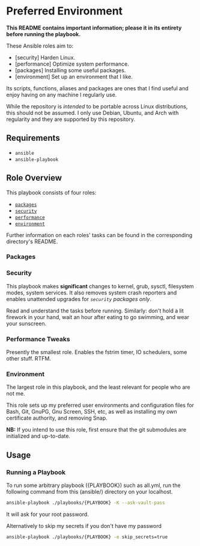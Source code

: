 # Preferred Environment

**This README contains important information; please it in its entirety before
running the playbook.**

These Ansible roles aim to:

* [security]    Harden Linux.
* [performance] Optimize system performance.
* [packages]    Installing some useful packages.
* [environment] Set up an environment that I like.

Its scripts, functions, aliases and packages are ones that I find useful and
enjoy having on any machine I regularly use.

While the repository is *intended* to be portable across Linux distributions,
this should not be assumed.  I only use Debian, Ubuntu, and Arch with regularity
and they are supported by this repository.

## Requirements

* `ansible`
* `ansible-playbook`

## Role Overview

This playbook consists of four roles:

* [`packages`](./roles/packages/README.md)
* [`security`](./roles/security/README.md)
* [`performance`](./roles/performance/README.md)
* [`environment`](./roles/environment/README.md)

Further information on each roles' tasks can be found in the corresponding
directory's README.

### Packages

### Security

This playbook makes **significant** changes to kernel, grub, sysctl, filesystem
modes, system services.
It also removes system crash reporters and enables unattended upgrades for
_`security` packages only_.

Read and understand the tasks before running. Similarly: don't hold a lit
firework in your hand, wait an hour after eating to go swimming, and wear your
sunscreen.

### Performance Tweaks

Presently the smallest role. Enables the fstrim timer, IO schedulers, some other
stuff. RTFM.

### Environment

The largest role in this playbook, and the least relevant for people who are not
me.

This role sets up my preferred user environments and configuration files for
Bash, Git, GnuPG, Gnu Screen, SSH, etc, as well as installing my own
certificate authority, and removing Snap.

**NB:** If you intend to use this role, first ensure that the git submodules are
initialized and up-to-date.


## Usage

### Running a Playbook
To run some arbitrary playbook ({PLAYBOOK}) such as all.yml, run the following command from this (ansible/) directory on your localhost.

```sh
ansible-playbook ./playbooks/{PLAYBOOK} -K --ask-vault-pass
```

It will ask for your root password.

Alternatively to skip my secrets if you don't have my password
```sh
ansible-playbook ./playbooks/{PLAYBOOK} -e skip_secrets=true
```